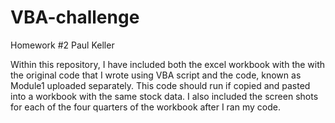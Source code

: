 # VBA-challenge
Homework #2
Paul Keller

Within this repository, I have included both the excel workbook with the with the original code that I wrote using VBA script and the code, known as Module1 uploaded separately. This code should run if copied and pasted into a workbook with the same stock data. I also included the screen shots for each of the four quarters of the workbook after I ran my code.
